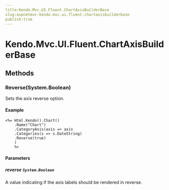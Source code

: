 ```yaml
---
title:Kendo.Mvc.UI.Fluent.ChartAxisBuilderBase
slug:aspnetmvc-kendo.mvc.ui.fluent.chartaxisbuilderbase
publish:true
---
```


# Kendo.Mvc.UI.Fluent.ChartAxisBuilderBase

## Methods

### Reverse(System.Boolean)
Sets the axis reverse option.

#### Example
    <%= Html.Kendo().Chart()
        .Name("Chart")
        .CategoryAxis(axis => axis
        .Categories(s => s.DateString)
        .Reverse(true)
        )
        %>

#### Parameters

##### reverse `System.Boolean`
A value indicating if the axis labels should be rendered in reverse.